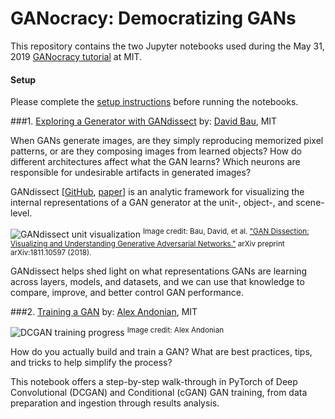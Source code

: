 # GANocracy: Democratizing GANs



This repository contains the two Jupyter notebooks used during the May 31, 2019 [GANocracy tutorial](http://ganocracy.csail.mit.edu/tutorial/tutorial.html) at MIT.

#### Setup
Please complete the [setup instructions](http://ganocracy.csail.mit.edu/tutorial/setup.html) before running the notebooks.

###1. [Exploring a Generator with GANdissect](gandissect)
by: [David Bau](https://people.csail.mit.edu/davidbau/home/), MIT

When GANs generate images, are they simply reproducing memorized pixel patterns, or are they composing images from learned objects? How do different architectures affect what the GAN learns? Which neurons are responsible for undesirable artifacts in generated images?

GANdissect [[GitHub](https://github.com/CSAILVision/gandissect), [paper](https://arxiv.org/pdf/1811.10597.pdf)] is an analytic framework for visualizing the internal representations of a GAN generator at the unit-, object-, and scene-level.

![GANdissect unit visualization](/Users/kvgallagher/PycharmProjects/ganocracy/gandissect/assets/GANdissect.jpg)
<sup>Image credit: Bau, David, et al. ["GAN Dissection: Visualizing and Understanding Generative Adversarial Networks."](https://arxiv.org/pdf/1811.10597.pdf) arXiv preprint arXiv:1811.10597 (2018).</sup>

GANdissect helps shed light on what representations GANs are learning across layers, models, and datasets, and we can use that knowledge to compare, improve, and better control GAN performance.

###2. [Training a GAN](gan_training)
by: [Alex Andonian](https://www.alexandonian.com/), MIT

![DCGAN training progress](/Users/kvgallagher/PycharmProjects/ganocracy/assets/GANdissect.jpg)
<sup>Image credit: Alex Andonian</sup>

How do you actually build and train a GAN? What are best practices, tips, and tricks to help simplify the process? 

This notebook offers a step-by-step walk-through in PyTorch of Deep Convolutional (DCGAN) and Conditional (cGAN) GAN training, from data preparation and ingestion through results analysis.